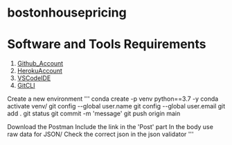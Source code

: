  # bostonhousepricing

# Software and Tools Requirements

1. [Github_Account]( https://github.com)
2. [HerokuAccount](https://heroku.com)
3. [VSCodeIDE](https://code.visualstudio.com)
4. [GitCLI](https://git-scm.com/book/en/v2/Getting-Started-The-Command-Line)

Create a new environment
'''
conda create -p venv python==3.7 -y
conda activate venv/
git config --global user.name
git config --global user.email
git add .
git status
git commit -m 'message'
git push origin main

Download the Postman 
Include the link in the 'Post' part
In the body use raw data for JSON/ Check the correct json in the json validator
'''
